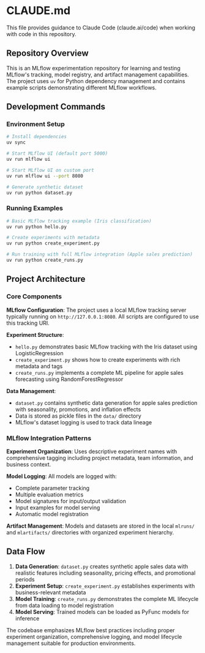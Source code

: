 # CLAUDE.md

This file provides guidance to Claude Code (claude.ai/code) when working with code in this repository.

## Repository Overview

This is an MLflow experimentation repository for learning and testing MLflow's tracking, model registry, and artifact management capabilities. The project uses `uv` for Python dependency management and contains example scripts demonstrating different MLflow workflows.

## Development Commands

### Environment Setup
```bash
# Install dependencies
uv sync

# Start MLflow UI (default port 5000)
uv run mlflow ui

# Start MLflow UI on custom port
uv run mlflow ui --port 8080

# Generate synthetic dataset
uv run python dataset.py
```

### Running Examples
```bash
# Basic MLflow tracking example (Iris classification)
uv run python hello.py

# Create experiments with metadata
uv run python create_experiment.py

# Run training with full MLflow integration (Apple sales prediction)
uv run python create_runs.py
```

## Project Architecture

### Core Components

**MLflow Configuration**: The project uses a local MLflow tracking server typically running on `http://127.0.0.1:8080`. All scripts are configured to use this tracking URI.

**Experiment Structure**: 
- `hello.py` demonstrates basic MLflow tracking with the Iris dataset using LogisticRegression
- `create_experiment.py` shows how to create experiments with rich metadata and tags
- `create_runs.py` implements a complete ML pipeline for apple sales forecasting using RandomForestRegressor

**Data Management**: 
- `dataset.py` contains synthetic data generation for apple sales prediction with seasonality, promotions, and inflation effects
- Data is stored as pickle files in the `data/` directory
- MLflow's dataset logging is used to track data lineage

### MLflow Integration Patterns

**Experiment Organization**: Uses descriptive experiment names with comprehensive tagging including project metadata, team information, and business context.

**Model Logging**: All models are logged with:
- Complete parameter tracking
- Multiple evaluation metrics
- Model signatures for input/output validation
- Input examples for model serving
- Automatic model registration

**Artifact Management**: Models and datasets are stored in the local `mlruns/` and `mlartifacts/` directories with organized experiment hierarchy.

## Data Flow

1. **Data Generation**: `dataset.py` creates synthetic apple sales data with realistic features including seasonality, pricing effects, and promotional periods
2. **Experiment Setup**: `create_experiment.py` establishes experiments with business-relevant metadata
3. **Model Training**: `create_runs.py` demonstrates the complete ML lifecycle from data loading to model registration
4. **Model Serving**: Trained models can be loaded as PyFunc models for inference

The codebase emphasizes MLflow best practices including proper experiment organization, comprehensive logging, and model lifecycle management suitable for production environments.